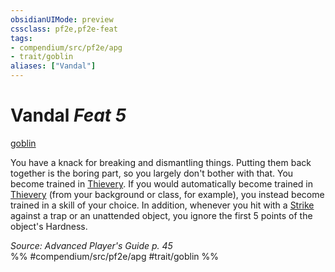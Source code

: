 ```yaml
---
obsidianUIMode: preview
cssclass: pf2e,pf2e-feat
tags:
- compendium/src/pf2e/apg
- trait/goblin
aliases: ["Vandal"]
---
```

# Vandal  *Feat 5*  
[goblin](goblin.md "Goblin Ancestry & Heritage Trait")  


You have a knack for breaking and dismantling things. Putting them back together is the boring part, so you largely don't bother with that. You become trained in [Thievery](skills.md#Thievery). If you would automatically become trained in [Thievery](skills.md#Thievery) (from your background or class, for example), you instead become trained in a skill of your choice. In addition, whenever you hit with a [Strike](strike.md) against a trap or an unattended object, you ignore the first 5 points of the object's Hardness.

*Source: Advanced Player's Guide p. 45*  
%% #compendium/src/pf2e/apg #trait/goblin %%